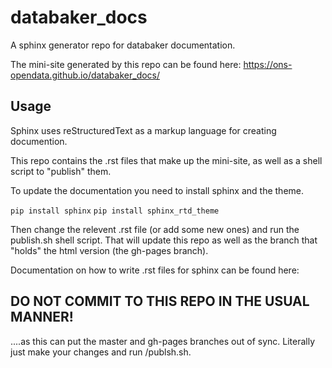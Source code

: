 # databaker_docs
A sphinx generator repo for databaker documentation.

The mini-site generated by this repo can be found here:
https://ons-opendata.github.io/databaker_docs/



## Usage

Sphinx uses reStructuredText as a markup language for creating documention.

This repo contains the .rst files that make up the mini-site, as well as a shell script to "publish" them.

To update the documentation you need to install sphinx and the theme.

`pip install sphinx`
`pip install sphinx_rtd_theme`

Then change the relevent .rst file (or add some new ones) and run the publish.sh shell script. That will update this repo as well as the branch that "holds" the html version (the gh-pages branch).

Documentation on how to write .rst files for sphinx can be found here:


## DO NOT COMMIT TO THIS REPO IN THE USUAL MANNER!

....as this can put the master and gh-pages branches out of sync. Literally just make your changes and run /publsh.sh.
